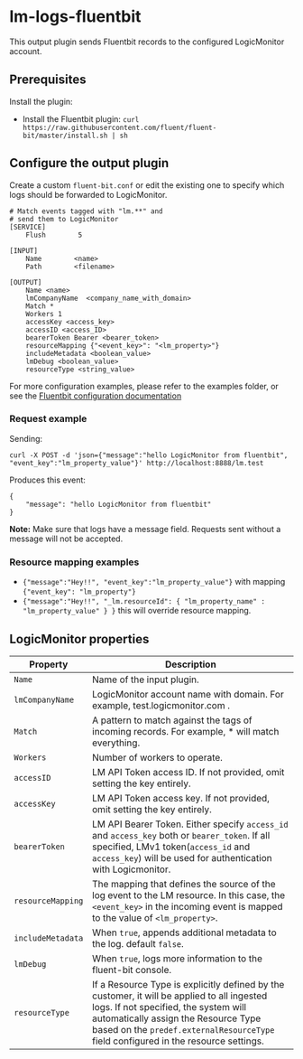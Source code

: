 
# lm-logs-fluentbit
This output plugin sends Fluentbit records to the configured LogicMonitor account.

## Prerequisites

Install the plugin:
* Install the Fluentbit plugin:       `curl https://raw.githubusercontent.com/fluent/fluent-bit/master/install.sh | sh`

## Configure the output plugin

Create a custom `fluent-bit.conf` or edit the existing one to specify which logs should be forwarded to LogicMonitor.

```
# Match events tagged with "lm.**" and
# send them to LogicMonitor
[SERVICE]
    Flush        5

[INPUT]
    Name        <name>
    Path        <filename>

[OUTPUT]
    Name <name>
    lmCompanyName  <company_name_with_domain>
    Match *
    Workers 1
    accessKey <access_key>
    accessID <access_ID>
    bearerToken Bearer <bearer_token>
    resourceMapping {"<event_key>": "<lm_property>"}
    includeMetadata <boolean_value>
    lmDebug <boolean_value>
    resourceType <string_value>
```

For more configuration examples, please refer to the examples folder, or see the [Fluentbit configuration documentation](https://docs.fluentbit.io/manual/administration/configuring-fluent-bit/classic-mode/configuration-file)

### Request example

Sending:

`curl -X POST -d 'json={"message":"hello LogicMonitor from fluentbit", "event_key":"lm_property_value"}' http://localhost:8888/lm.test`

Produces this event:
```
{
    "message": "hello LogicMonitor from fluentbit"
}
```

**Note:** Make sure that logs have a message field. Requests sent without a message will not be accepted. 


### Resource mapping examples

- `{"message":"Hey!!", "event_key":"lm_property_value"}` with mapping `{"event_key": "lm_property"}`
- `{"message":"Hey!!", "_lm.resourceId": { "lm_property_name" : "lm_property_value" } }`  this will override resource mapping.

## LogicMonitor properties

| Property          | Description                                                                                                                                                                                                                                                        |
|-------------------|--------------------------------------------------------------------------------------------------------------------------------------------------------------------------------------------------------------------------------------------------------------------|
| `Name`            | Name of the input plugin.                                                                                                                                                                                                                                          |
| `lmCompanyName`   | LogicMonitor account name with domain. For example, test.logicmonitor.com .                                                                                                                                                                                        |
| `Match`           | A pattern to match against the tags of incoming records. For example, * will match everything.                                                                                                                                                                     |
| `Workers`         | Number of workers to operate.                                                                                                                                                                                                                                      |
| `accessID`        | LM API Token access ID. If not provided, omit setting the key entirely.                                                                                                                                                                                            |
| `accessKey`       | LM API Token access key. If not provided, omit setting the key entirely.                                                                                                                                                                                           |
| `bearerToken`     | LM API Bearer Token. Either specify `access_id` and `access_key` both or `bearer_token`. If all specified, LMv1 token(`access_id` and `access_key`) will be used for authentication with Logicmonitor.                                                             |
| `resourceMapping` | The mapping that defines the source of the log event to the LM resource. In this case, the `<event_key>` in the incoming event is mapped to the value of `<lm_property>`.                                                                                          |
| `includeMetadata` | When `true`, appends additional metadata to the log. default `false`.                                                                                                                                                                                              |
| `lmDebug`         | When `true`, logs more information to the fluent-bit console.                                                                                                                                                                                                      |
| `resourceType`    | If a Resource Type is explicitly defined by the customer, it will be applied to all ingested logs. If not specified, the system will automatically assign the Resource Type based on the `predef.externalResourceType` field configured in the resource settings.  |

